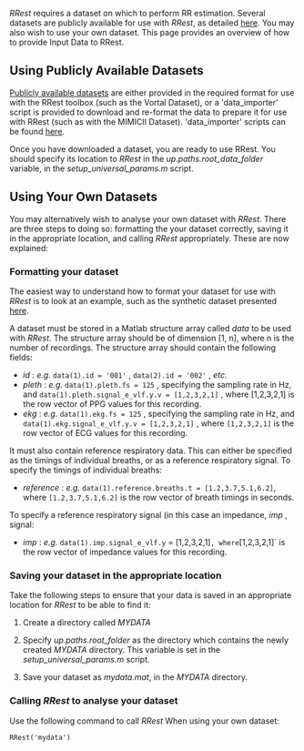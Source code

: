 _RRest_ requires a dataset on which to perform RR estimation. Several datasets are publicly available for use with _RRest_, as detailed [here](http://peterhcharlton.github.io/RRest/datasets.html). You may also wish to use your own dataset. This page provides an overview of how to provide Input Data to RRest.

## Using Publicly Available Datasets
[Publicly available datasets](http://peterhcharlton.github.io/RRest/datasets.html) are either provided in the required format for use with the RRest toolbox (such as the Vortal Dataset), or a 'data_importer' script is provided to download and re-format the data to prepare it for use with RRest (such as with the MIMICII Dataset). 'data_importer' scripts can be found 
[here](https://github.com/peterhcharlton/RRest/tree/master/Data_Import).

Once you have downloaded a dataset, you are ready to use RRest. You should specify its location to _RRest_ in the _up.paths.root_data_folder_ variable, in the _setup_universal_params.m_ script.

## Using Your Own Datasets
You may alternatively wish to analyse your own dataset with _RRest_. There are three steps to doing so: formatting the your dataset correctly, saving it in the appropriate location, and calling _RRest_ appropriately. These are now explained:

### Formatting your dataset
The easiest way to understand how to format your dataset for use with _RRest_ is to look at an example, such as the synthetic dataset presented [here](http://peterhcharlton.github.io/RRest/synthetic_dataset.html).

A dataset must be stored in a Matlab structure array called _data_ to be used with _RRest_. The structure array should be of dimension [1, n], where n is the number of recordings. The structure array should contain the following fields:

* _id_ : _e.g._ `data(1).id = '001'` , `data(2).id = '002'` , _etc._
* _pleth_ : _e.g._ `data(1).pleth.fs = 125` , specifying the sampling rate in Hz, and `data(1).pleth.signal_e_vlf.y.v = [1,2,3,2,1]` , where [1,2,3,2,1] is the row vector of PPG values for this recording.
* _ekg_ : _e.g._ `data(1).ekg.fs = 125` , specifying the sampling rate in Hz, and `data(1).ekg.signal_e_vlf.y.v = [1,2,3,2,1]` , where `[1,2,3,2,1]` is the row vector of ECG values for this recording.

It must also contain reference respiratory data. This can either be specified as the timings of individual breaths, or as a reference respiratory signal. To specify the timings of individual breaths:

* _reference_ : _e.g._ `data(1).reference.breaths.t = [1.2,3.7,5.1,6.2]`, where `[1.2,3.7,5.1,6.2]` is the row vector of breath timings in seconds.

To specify a reference respiratory signal (in this case an impedance, _imp_ , signal:

* _imp_ : _e.g._ `data(1).imp.signal_e_vlf.y` = [1,2,3,2,1]` , where `[1,2,3,2,1]` is the row vector of impedance values for this recording.

### Saving your dataset in the appropriate location
Take the following steps to ensure that your data is saved in an appropriate location for _RRest_ to be able to find it:

1. Create a directory called _MYDATA_

2. Specify _up.paths.root_folder_ as the directory which contains the newly created _MYDATA_ directory. This variable is set in the _setup_universal_params.m_ script.

3. Save your dataset as _mydata.mat_, in the _MYDATA_ directory.

### Calling _RRest_ to analyse your dataset
Use the following command to call _RRest_ When using your own dataset:

`RRest('mydata')`